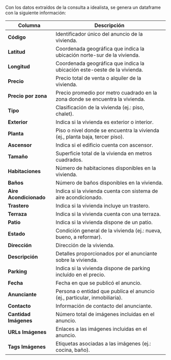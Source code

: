 Con los datos extraídos de la consulta a idealista, se genera un dataframe con la siguiente información:


| Columna              | Descripción                                                                 |
|----------------------|-----------------------------------------------------------------------------|
| **Código**           | Identificador único del anuncio de la vivienda.                            |
| **Latitud**          | Coordenada geográfica que indica la ubicación norte-sur de la vivienda.    |
| **Longitud**         | Coordenada geográfica que indica la ubicación este-oeste de la vivienda.   |
| **Precio**           | Precio total de venta o alquiler de la vivienda.                           |
| **Precio por zona**  | Precio promedio por metro cuadrado en la zona donde se encuentra la vivienda.|
| **Tipo**             | Clasificación de la vivienda (ej.: piso, chalet).                          |
| **Exterior**         | Indica si la vivienda es exterior o interior.                              |
| **Planta**           | Piso o nivel donde se encuentra la vivienda (ej., planta baja, tercer piso).|
| **Ascensor**         | Indica si el edificio cuenta con ascensor.                                 |
| **Tamaño**           | Superficie total de la vivienda en metros cuadrados.                       |
| **Habitaciones**     | Número de habitaciones disponibles en la vivienda.                         |
| **Baños**            | Número de baños disponibles en la vivienda.                               |
| **Aire Acondicionado**| Indica si la vivienda cuenta con sistema de aire acondicionado.           |
| **Trastero**         | Indica si la vivienda incluye un trastero.                                 |
| **Terraza**          | Indica si la vivienda cuenta con una terraza.                              |
| **Patio**            | Indica si la vivienda dispone de un patio.                                 |
| **Estado**           | Condición general de la vivienda (ej.: nueva, bueno, a reformar).          |
| **Dirección**        | Dirección de la vivienda.                                                  |
| **Descripción**      | Detalles proporcionados por el anunciante sobre la vivienda.               |
| **Parking**          | Indica si la vivienda dispone de parking incluído en el precio.            |
| **Fecha**            | Fecha en que se publicó el anuncio.                                        |
| **Anunciante**       | Persona o entidad que publica el anuncio (ej., particular, inmobiliaria).  |
| **Contacto**         | Información de contacto del anunciante.                                    |
| **Cantidad Imágenes**| Número total de imágenes incluidas en el anuncio.                          |
| **URLs Imágenes**    | Enlaces a las imágenes incluidas en el anuncio.                            |
| **Tags Imágenes**    | Etiquetas asociadas a las imágenes (ej.: cocina, baño).                    |